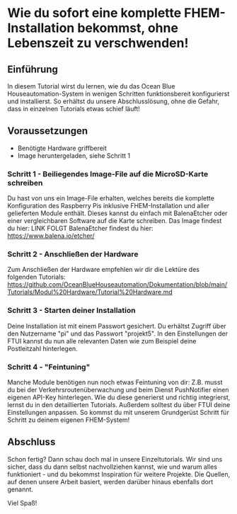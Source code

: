# Wie du sofort eine komplette FHEM-Installation bekommst, ohne Lebenszeit zu verschwenden!

## Einführung

In diesem Tutorial wirst du lernen, wie du das Ocean Blue Houseautomation-System in wenigen Schritten funktionsbereit konfigurierst und installierst.
So erhältst du unsere Abschlusslösung, ohne die Gefahr, dass in einzelnen Tutorials etwas schief läuft!

## Voraussetzungen
* Benötigte Hardware griffbereit
* Image heruntergeladen, siehe Schritt 1

### Schritt 1 - Beiliegendes Image-File auf die MicroSD-Karte schreiben

Du hast von uns ein Image-File erhalten, welches bereits die komplette Konfiguration des Raspberry Pis inklusive FHEM-Installation und aller gelieferten Module enthält.
Dieses kannst du einfach mit BalenaEtcher oder einer vergleichbaren Software auf die Karte schreiben.
Das Image findest du hier: LINK FOLGT
BalenaEtcher findest du hier: https://www.balena.io/etcher/


### Schritt 2 - Anschließen der Hardware

Zum Anschließen der Hardware empfehlen wir dir die Lektüre des folgenden Tutorials:
https://github.com/OceanBlueHouseautomation/Dokumentation/blob/main/Tutorials/Modul%20Hardware/Tutorial%20Hardware.md


### Schritt 3 - Starten deiner Installation

Deine Installation ist mit einem Passwort gesichert. Du erhältst Zugriff über den Nutzername "pi" und das Passwort "projekt5". In den Einstellungen der FTUI kannst du nun
alle relevanten Daten wie zum Beispiel deine Postleitzahl hinterlegen.


### Schritt 4 - "Feintuning"

Manche Module benötigen nun noch etwas Feintuning von dir: Z.B. musst du bei der Verkehrsroutenüberwachung und beim Dienst PushNotifier einen eigenen API-Key hinterlegen. Wie du diese generierst und richtig integrierst, lernst du in den detaillierten Tutorials.
Außerdem solltest du über FTUI deine Einstellungen anpassen. So kommst du mit unserem Grundgerüst Schritt für Schritt zu deinem eigenen FHEM-System!


## Abschluss
Schon fertig?
Dann schau doch mal in unsere Einzeltutorials. Wir sind uns sicher, dass du dann selbst nachvollziehen kannst, wie und warum alles funktioniert - und du bekommst Inspiration
für weitere Projekte. Die Quellen, auf denen unsere Arbeit basiert, werden darüber hinaus ebenfalls dort genannt.

Viel Spaß!
